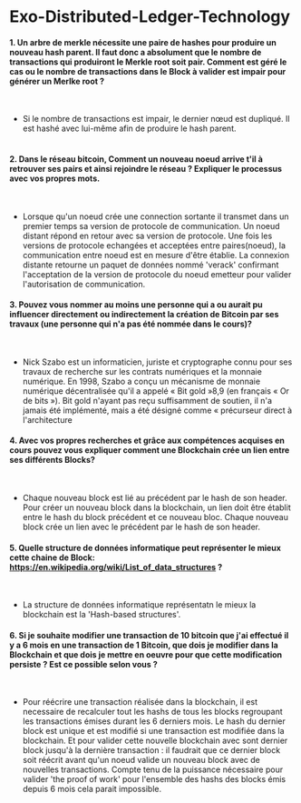 # Exo-Distributed-Ledger-Technology

#### 1. Un arbre de merkle nécessite une paire de hashes pour produire un nouveau hash parent. Il faut donc a absolument que le nombre de transactions qui produiront le Merkle root soit pair. Comment est géré le cas ou le nombre de transactions dans le Block à valider est impair pour générer un Merlke root ?
&nbsp;
* Si le nombre de transactions est impair, le dernier nœud est dupliqué. Il est hashé avec lui-même afin de produire le hash parent.  
&nbsp;
#### 2. Dans le réseau bitcoin, Comment un nouveau noeud arrive t'il à retrouver ses pairs et ainsi rejoindre le réseau ? Expliquer le processus avec vos propres mots.
&nbsp;
* Lorsque qu'un noeud crée une connection sortante il transmet dans un premier temps sa version de protocole de communication. Un noeud distant répond en retour avec sa version de protocole. Une fois les versions de protocole echangées et acceptées entre paires(noeud), la communication entre noeud est en mesure d'être établie.
La connexion distante retourne un paquet de données nommé 'verack' confirmant l'acceptation de la version de protocole du noeud emetteur pour valider l'autorisation de communication.
&nbsp;
#### 3. Pouvez vous nommer au moins une personne qui a ou aurait pu influencer directement ou indirectement la création de Bitcoin par ses travaux (une personne qui n'a pas été nommée dans le cours)?
&nbsp;
* Nick Szabo est un informaticien, juriste et cryptographe connu pour ses travaux de recherche sur les contrats numériques et la monnaie numérique.
En 1998, Szabo a conçu un mécanisme de monnaie numérique décentralisée qu'il a appelé « Bit gold »8,9 (en français « Or de bits »). Bit gold n'ayant pas reçu suffisamment de soutien, il n'a jamais été implémenté, mais a été désigné comme « précurseur direct à l'architecture
&nbsp;
#### 4. Avec vos propres recherches et grâce aux compétences acquises en cours pouvez vous expliquer comment une Blockchain crée un lien entre ses différents Blocks?
&nbsp;
* Chaque nouveau block est lié au précédent par le hash de son header. Pour créer un nouveau block dans la blockchain, un lien doit être établit entre le hash du block précédent et ce nouveau bloc. Chaque nouveau block crée un lien avec le précédent par le hash de son header.
&nbsp;
#### 5. Quelle structure de données informatique peut représenter le mieux cette chaine de Block: https://en.wikipedia.org/wiki/List_of_data_structures ?
&nbsp;
* La structure de données informatique représentatn le mieux la blockchain est la 'Hash-based structures'.
&nbsp;
#### 6. Si je souhaite modifier une transaction de 10 bitcoin que j'ai effectué il y a 6 mois en une transaction de 1 Bitcoin, que dois je modifier dans la Blockchain et que dois je mettre en oeuvre pour que cette modification persiste ? Est ce possible selon vous ?
&nbsp;
* Pour réécrire une transaction réalisée dans la blockchain, il est necessaire  de  recalculer tout les hashs de tous les blocks regroupant les transactions émises durant les 6 derniers mois. Le hash du dernier block est unique et est modifié si une transaction est modifiée dans la blockchain.
Et pour valider cette nouvelle blockchain avec sont dernier block jusqu'à la dernière transaction : 
il faudrait que ce dernier block soit réécrit avant qu'un noeud valide un nouveau block avec de nouvelles transactions.
Compte tenu de la puissance nécessaire pour valider 'the proof of work' pour l'ensemble des hashs des blocks émis depuis 6 mois cela parait impossible.
